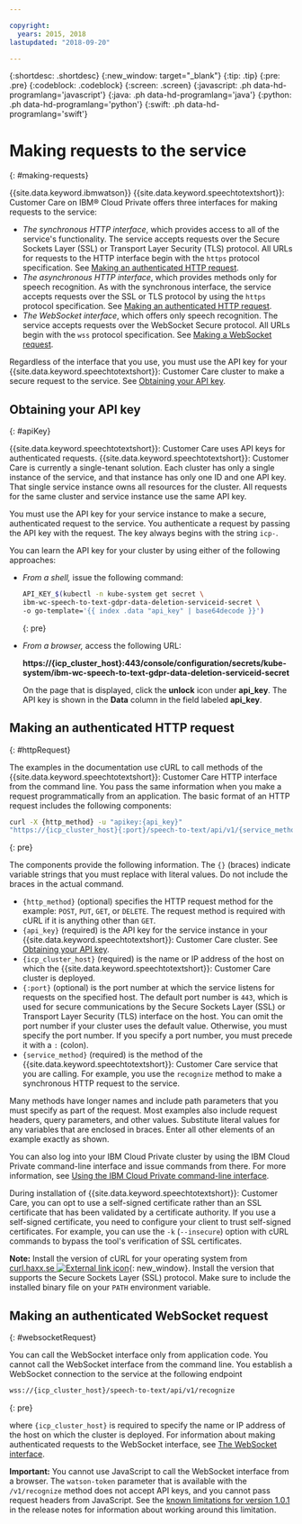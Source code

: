 ```yaml
---

copyright:
  years: 2015, 2018
lastupdated: "2018-09-20"

---
```


{:shortdesc: .shortdesc}
{:new_window: target="_blank"}
{:tip: .tip}
{:pre: .pre}
{:codeblock: .codeblock}
{:screen: .screen}
{:javascript: .ph data-hd-programlang='javascript'}
{:java: .ph data-hd-programlang='java'}
{:python: .ph data-hd-programlang='python'}
{:swift: .ph data-hd-programlang='swift'}

# Making requests to the service
{: #making-requests}

{{site.data.keyword.ibmwatson}} {{site.data.keyword.speechtotextshort}}: Customer Care on IBM&reg; Cloud Private offers three interfaces for making requests to the service:

-   *The synchronous HTTP interface*, which provides access to all of the service's functionality. The service accepts requests over the Secure Sockets Layer (SSL) or Transport Layer Security (TLS) protocol. All URLs for requests to the HTTP interface begin with the `https` protocol specification. See [Making an authenticated HTTP request](#httpRequest).
-   *The asynchronous HTTP interface*, which provides methods only for speech recognition. As with the synchronous interface, the service accepts requests over the SSL or TLS protocol by using the `https` protocol specification. See [Making an authenticated HTTP request](#httpRequest).
-   *The WebSocket interface*, which offers only speech recognition. The service accepts requests over the WebSocket Secure protocol. All URLs begin with the `wss` protocol specification. See [Making a WebSocket request](#websocketRequest).

Regardless of the interface that you use, you must use the API key for your {{site.data.keyword.speechtotextshort}}: Customer Care cluster to make a secure request to the service. See [Obtaining your API key](#apiKey).

## Obtaining your API key
{: #apiKey}

{{site.data.keyword.speechtotextshort}}: Customer Care uses API keys for authenticated requests. {{site.data.keyword.speechtotextshort}}: Customer Care is currently a single-tenant solution. Each cluster has only a single instance of the service, and that instance has only one ID and one API key. That single service instance owns all resources for the cluster. All requests for the same cluster and service instance use the same API key.

You must use the API key for your service instance to make a secure, authenticated request to the service. You authenticate a request by passing the API key with the request. The key always begins with the string `icp-`.

You can learn the API key for your cluster by using either of the following approaches:

-   *From a shell,* issue the following command:

    ```bash
    API_KEY_$(kubectl -n kube-system get secret \
    ibm-wc-speech-to-text-gdpr-data-deletion-serviceid-secret \
    -o go-template='{{ index .data "api_key" | base64decode }}')
    ```
    {: pre}

-   *From a browser,* access the following URL:

    **https://{icp_cluster_host}:443/console/configuration/secrets/kube-system/ibm-wc-speech-to-text-gdpr-data-deletion-serviceid-secret**

     On the page that is displayed, click the **unlock** icon under **api_key**. The API key is shown in the **Data** column in the field labeled **api_key**.

## Making an authenticated HTTP request
{: #httpRequest}

The examples in the documentation use cURL to call methods of the {{site.data.keyword.speechtotextshort}}: Customer Care HTTP interface from the command line. You pass the same information when you make a request programmatically from an application. The basic format of an HTTP request includes the following components:

```bash
curl -X {http_method} -u "apikey:{api_key}"
"https://{icp_cluster_host}{:port}/speech-to-text/api/v1/{service_method}"
```
{: pre}

The components provide the following information. The `{}` (braces) indicate variable strings that you must replace with literal values. Do not include the braces in the actual command.

-   `{http_method}` (optional) specifies the HTTP request method for the example: `POST`, `PUT`, `GET`, or `DELETE`. The request method is required with cURL if it is anything other than `GET`.
-   `{api_key}` (required) is the API key for the service instance in your {{site.data.keyword.speechtotextshort}}: Customer Care cluster. See [Obtaining your API key](#apiKey).
-   `{icp_cluster_host}` (required) is the name or IP address of the host on which the {{site.data.keyword.speechtotextshort}}: Customer Care cluster is deployed.
-   `{:port}` (optional) is the port number at which the service listens for requests on the specified host. The default port number is `443`, which is used for secure communications by the Secure Sockets Layer (SSL) or Transport Layer Security (TLS) interface on the host. You can omit the port number if your cluster uses the default value. Otherwise, you must specify the port number. If you specify a port number, you must precede it with a `:` (colon).
-   `{service_method}` (required) is the method of the {{site.data.keyword.speechtotextshort}}: Customer Care service that you are calling. For example, you use the `recognize` method to make a synchronous HTTP request to the service.

Many methods have longer names and include path parameters that you must specify as part of the request. Most examples also include request headers, query parameters, and other values. Substitute literal values for any variables that are enclosed in braces. Enter all other elements of an example exactly as shown.

You can also log into your IBM Cloud Private cluster by using the IBM Cloud Private command-line interface and issue commands from there. For more information, see [Using the IBM Cloud Private command-line interface](/docs/services/speech-to-text-icp/install-config.html#usingCLI).

During installation of {{site.data.keyword.speechtotextshort}}: Customer Care, you can opt to use a self-signed certificate rather than an SSL certificate that has been validated by a certificate authority. If you use a self-signed certificate, you need to configure your client to trust self-signed certificates. For example, you can use the `-k` (`--insecure`) option with cURL commands to bypass the tool's verification of SSL certificates.

**Note:** Install the version of cURL for your operating system from [curl.haxx.se ![External link icon](../../icons/launch-glyph.svg "External link icon")](https://curl.haxx.se/){: new_window}. Install the version that supports the Secure Sockets Layer (SSL) protocol. Make sure to include the installed binary file on your `PATH` environment variable.

## Making an authenticated WebSocket request
{: #websocketRequest}

You can call the WebSocket interface only from application code. You cannot call the WebSocket interface from the command line. You establish a WebSocket connection to the service at the following endpoint

```bash
wss://{icp_cluster_host}/speech-to-text/api/v1/recognize
```
{: pre}

where `{icp_cluster_host}` is required to specify the name or IP address of the host on which the cluster is deployed. For information about making authenticated requests to the WebSocket interface, see [The WebSocket interface](/docs/services/speech-to-text-icp/websockets.html).

**Important:** You cannot use JavaScript to call the WebSocket interface from a browser. The `watson-token` parameter that is available with the `/v1/recognize` method does not accept API keys, and you cannot pass request headers from JavaScript. See the [known limitations for version 1.0.1](/docs/services/speech-to-text-icp/release-notes.html#v101-limitations) in the release notes for information about working around this limitation.
